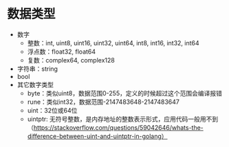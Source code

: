 # 数据类型
* 数字
    * 整数：int, uint8, uint16, uint32, uint64, int8, int16, int32, int64
    * 浮点数：float32, float64
    * 复数：complex64, complex128
* 字符串：string
* bool
* 其它数字类型
    * byte：类似uint8，数据范围0-255，定义的时候超过这个范围会编译报错
    * rune：类似int32，数据范围-2147483648-2147483647
    * uint：32位或64位
    * uintptr: 无符号整数，是内存地址的整数表示形式，应用代码一般用不到（https://stackoverflow.com/questions/59042646/whats-the-difference-between-uint-and-uintptr-in-golang）